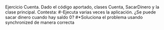Ejercicio Cuenta. Dado el código aportado, clases Cuenta, SacarDinero  y la clase principal. Contesta:
#-Ejecuta varias veces la aplicación. ¿Se puede sacar dinero cuando hay saldo 0?
#*Soluciona el problema usando synchronized de manera correcta
